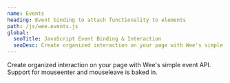 ```yaml
---
name: Events
heading: Event binding to attach functionality to elements
path: /js/wee.events.js
global:
  seoTitle: JavaScript Event Binding & Interaction
  seoDesc: Create organized interaction on your page with Wee's simple event API. Additionally use mapping to efficiently attach events to elements.
---
```


Create organized interaction on your page with Wee's simple event API. Support for mouseenter and mouseleave is baked in.